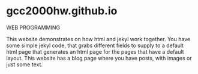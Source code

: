 # gcc2000hw.github.io

WEB PROGRAMMING

This website demonstrates on how html and jekyl work together. You have some simple jekyl code, that grabs different fields to supply to a default html page that generates an html page for the pages that have a default layout. This website has a blog page where you have posts, with images or just some text. 

